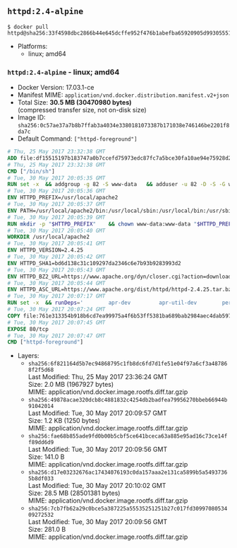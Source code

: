 ## `httpd:2.4-alpine`

```console
$ docker pull httpd@sha256:33f4598dbc2866b44e645dcffe952f476b1abefba65920905d99305551c4e8f3
```

-	Platforms:
	-	linux; amd64

### `httpd:2.4-alpine` - linux; amd64

-	Docker Version: 17.03.1-ce
-	Manifest MIME: `application/vnd.docker.distribution.manifest.v2+json`
-	Total Size: **30.5 MB (30470980 bytes)**  
	(compressed transfer size, not on-disk size)
-	Image ID: `sha256:0c57ae37a7b8b7ffab3a4034e3380181073387b171038e746146be2201f8da7c`
-	Default Command: `["httpd-foreground"]`

```dockerfile
# Thu, 25 May 2017 23:32:38 GMT
ADD file:df15515197b183747a0b7ccefd75973edc87fc7a5bce30fa10ae94e75928d25c in / 
# Thu, 25 May 2017 23:32:38 GMT
CMD ["/bin/sh"]
# Tue, 30 May 2017 20:05:35 GMT
RUN set -x 	&& addgroup -g 82 -S www-data 	&& adduser -u 82 -D -S -G www-data www-data
# Tue, 30 May 2017 20:05:36 GMT
ENV HTTPD_PREFIX=/usr/local/apache2
# Tue, 30 May 2017 20:05:37 GMT
ENV PATH=/usr/local/apache2/bin:/usr/local/sbin:/usr/local/bin:/usr/sbin:/usr/bin:/sbin:/bin
# Tue, 30 May 2017 20:05:39 GMT
RUN mkdir -p "$HTTPD_PREFIX" 	&& chown www-data:www-data "$HTTPD_PREFIX"
# Tue, 30 May 2017 20:05:40 GMT
WORKDIR /usr/local/apache2
# Tue, 30 May 2017 20:05:41 GMT
ENV HTTPD_VERSION=2.4.25
# Tue, 30 May 2017 20:05:42 GMT
ENV HTTPD_SHA1=bd6d138c31c109297da2346c6e7b93b9283993d2
# Tue, 30 May 2017 20:05:43 GMT
ENV HTTPD_BZ2_URL=https://www.apache.org/dyn/closer.cgi?action=download&filename=httpd/httpd-2.4.25.tar.bz2
# Tue, 30 May 2017 20:05:44 GMT
ENV HTTPD_ASC_URL=https://www.apache.org/dist/httpd/httpd-2.4.25.tar.bz2.asc
# Tue, 30 May 2017 20:07:17 GMT
RUN set -x 	&& runDeps=' 		apr-dev 		apr-util-dev 		perl 	' 	&& apk add --no-cache --virtual .build-deps 		$runDeps 		ca-certificates 		coreutils 		dpkg-dev dpkg 		gcc 		gnupg 		libc-dev 		libressl 		libressl-dev 		libxml2-dev 		lua-dev 		make 		nghttp2-dev 		pcre-dev 		tar 		zlib-dev 		&& wget -O httpd.tar.bz2 "$HTTPD_BZ2_URL" 	&& echo "$HTTPD_SHA1 *httpd.tar.bz2" | sha1sum -c - 	&& wget -O httpd.tar.bz2.asc "$HTTPD_ASC_URL" 	&& export GNUPGHOME="$(mktemp -d)" 	&& gpg --keyserver ha.pool.sks-keyservers.net --recv-keys A93D62ECC3C8EA12DB220EC934EA76E6791485A8 	&& gpg --batch --verify httpd.tar.bz2.asc httpd.tar.bz2 	&& rm -r "$GNUPGHOME" httpd.tar.bz2.asc 		&& mkdir -p src 	&& tar -xf httpd.tar.bz2 -C src --strip-components=1 	&& rm httpd.tar.bz2 	&& cd src 		&& gnuArch="$(dpkg-architecture --query DEB_BUILD_GNU_TYPE)" 	&& ./configure 		--build="$gnuArch" 		--prefix="$HTTPD_PREFIX" 		--enable-mods-shared=reallyall 	&& make -j "$(nproc)" 	&& make install 		&& cd .. 	&& rm -r src man manual 		&& sed -ri 		-e 's!^(\s*CustomLog)\s+\S+!\1 /proc/self/fd/1!g' 		-e 's!^(\s*ErrorLog)\s+\S+!\1 /proc/self/fd/2!g' 		"$HTTPD_PREFIX/conf/httpd.conf" 		&& runDeps="$runDeps $( 		scanelf --needed --nobanner --recursive /usr/local 			| awk '{ gsub(/,/, "\nso:", $2); print "so:" $2 }' 			| sort -u 			| xargs -r apk info --installed 			| sort -u 	)" 	&& apk add --virtual .httpd-rundeps $runDeps 	&& apk del .build-deps
# Tue, 30 May 2017 20:07:24 GMT
COPY file:761e313354b918b6cd7ea99975a4f6b53ff5381ba689bab2984aec4dab597215 in /usr/local/bin/ 
# Tue, 30 May 2017 20:07:45 GMT
EXPOSE 80/tcp
# Tue, 30 May 2017 20:07:47 GMT
CMD ["httpd-foreground"]
```

-	Layers:
	-	`sha256:6f821164d5b7ec94868795c1fb8dc6fd7d1fe51e04f97a6cf3a487868f2f5d68`  
		Last Modified: Thu, 25 May 2017 23:36:24 GMT  
		Size: 2.0 MB (1967927 bytes)  
		MIME: application/vnd.docker.image.rootfs.diff.tar.gzip
	-	`sha256:49878acae320dcb8c4881832c4254db2badfea79956270bbeb66944b91042014`  
		Last Modified: Tue, 30 May 2017 20:09:57 GMT  
		Size: 1.2 KB (1250 bytes)  
		MIME: application/vnd.docker.image.rootfs.diff.tar.gzip
	-	`sha256:fae68b855ade9fd0b00b5cbf5ce641bceca63a885e95ad16c73ce14ff89dd6d9`  
		Last Modified: Tue, 30 May 2017 20:09:56 GMT  
		Size: 141.0 B  
		MIME: application/vnd.docker.image.rootfs.diff.tar.gzip
	-	`sha256:d17e03232676ac17434076193c0da157aaa2e131ca5899b5a54937365b8df033`  
		Last Modified: Tue, 30 May 2017 20:10:02 GMT  
		Size: 28.5 MB (28501381 bytes)  
		MIME: application/vnd.docker.image.rootfs.diff.tar.gzip
	-	`sha256:7cb7fb62a29c0bce5a387225a55535251251b27c017fd3099708053409272532`  
		Last Modified: Tue, 30 May 2017 20:09:56 GMT  
		Size: 281.0 B  
		MIME: application/vnd.docker.image.rootfs.diff.tar.gzip
